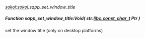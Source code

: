 _[sokol](../../modules/sokol/sokol-module.md):[sokol](../../modules/sokol/sokol-module.md).sapp\_set\_window\_title_
##### Function sapp\_set\_window\_title:Void( str:[libc.const_char_t](../../modules/libc/libc-const_char_t.md) Ptr )
set the window title (only on desktop platforms)
